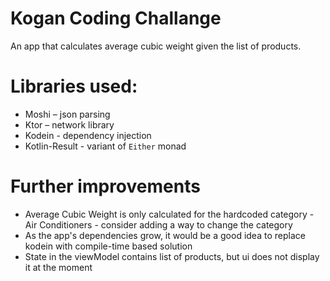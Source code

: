 # Kogan Coding Challange 
An app that calculates average cubic weight given the list of products. 

# Libraries used: 
- Moshi – json parsing
- Ktor – network library
- Kodein - dependency injection
- Kotlin-Result - variant of `Either` monad

# Further improvements
- Average Cubic Weight is only calculated for the hardcoded category - Air Conditioners - consider adding a way to change the category
- As the app's dependencies grow, it would be a good idea to replace kodein with compile-time based solution 
- State in the viewModel contains list of products, but ui does not display it at the moment
